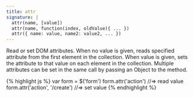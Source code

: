 ```yaml
---
title: attr
signature: |
  attr(name, [value])
  attr(name, function(index, oldValue){ ... })
  attr({ name: value, name2: value2, ... })
---
```


Read or set DOM attributes. When no value is given, reads specified attribute
from the first element in the collection. When value is given, sets the
attribute to that value on each element in the collection. Multiple attributes
can be set in the same call by passing an Object to the method.

{% highlight js %}
var form = $('form')
form.attr('action')             //=> read value
form.attr('action', '/create')  //=> set value
{% endhighlight %}
